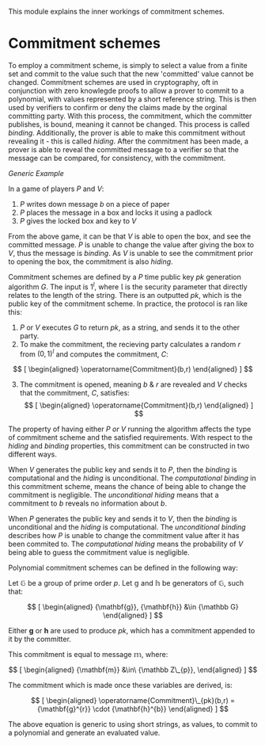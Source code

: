 This module explains the inner workings of
commitment schemes.

# Commitment schemes

To employ a commitment scheme, is simply to select a value
from a finite set and commit to the value such that the
new 'committed' value cannot be changed.
Commitment schemes are used in cryptography,
oft in conjunction with zero knowlegde proofs to
allow a prover to commit to a polynomial, with values
represented by a short reference string. This is
then used by verifiers to confirm or deny the claims
made by the orginal committing party. With this process,
the commitment, which the committer publishes, is bound,
meaning it cannot be changed. This process is called _binding_.
Additionally, the prover is able to make this commitment
without revealing it - this is called _hiding_. After
the commitment has been made, a prover is able to
reveal the committed message to a verifier so that
the message can be compared, for consistency, with the
commitment.

_Generic Example_

In a game of players $P$ and $V$:

1. $P$ writes down message $b$ on a piece of paper
2. $P$ places the message in a box and locks it using a padlock
3. $P$ gives the locked box and key to $V$

From the above game, it can be that $V$ is able to
open the box, and see the committed message. $P$ is
unable to change the value after giving the
box to $V$, thus the message is _binding_. As $V$
is unable to see the commitment prior to opening
the box, the commitment is also _hiding_.

Commitment schemes are defined by a $P$ time
public key _pk_ generation algorithm $G$. The
input is $1^{l}$, where ${\mathbb l}$ is the security parameter
that directly relates to the length of the string.
There is an outputted _pk_, which is the public key
of the commitment scheme. In practice, the protocol
is ran like this:

1. $P$ or $V$ executes $G$ to return _pk_, as a string,
   and sends it to the other party.
2. To make the commitment, the recieving party calculates
   a random _r_ from $({0,1})^{l}$ and computes the commitment,
   $C$:

$$
[
\begin{aligned}
\operatorname{Commitment}(b,r)
\end{aligned}
]
$$

3. The commitment is opened, meaning $b$ & $r$ are revealed and
   $V$ checks that the commitment, $C$, satisfies:
   $$
   [
   \begin{aligned}
   \operatorname{Commitment}(b,r)
   \end{aligned}
   ]
   $$

The property of having either $P$ _or_ $V$ running the
algorithm affects the type of commitment scheme and the
satisfied requirements. With respect to the _hiding_ and
_binding_ properties, this commitment can be constructed
in two different ways.

When $V$ generates the public key and sends it to $P$,
then the _binding_ is computational and the _hiding_ is
unconditional. The _computational binding_ in this commitment
scheme, means the chance of being able to change the
commitment is negligible. The _unconditional hiding_
means that a commitment to $b$ reveals no information about $b$.

When $P$ generates the public key and sends it to $V$, then
the _binding_ is unconditional and the _hiding_ is computational.
The _unconditional binding_ describes how $P$ is unable to
change the commitment value after it has been commited to.
The _computational hiding_ means the probability of $V$ being
able to guess the commitment value is negligible.

Polynomial commitment schemes can be defined in the following way:

Let ${\mathbb G}$ be a group of prime order _p_.
Let ${\mathbb g}$ and ${\mathbb h}$ be generators of ${\mathbb G}$,
such that:

$$
[
\begin{aligned}
{\mathbf{g}}, {\mathbf{h}} &\in {\mathbb G}
\end{aligned}
]
$$

Either ${\mathbf g}$ or ${\mathbf h}$ are used to produce
_pk_, which has a commitment appended to it by the committer.

This commitment is equal to message ${\mathbb m}$,
where:

$$
[
\begin{aligned}
{\mathbf{m}} &\in\ {\mathbb Z\_{p}},
\end{aligned}
]
$$

The commitment which is made once these variables are derived, is:

$$
[
\begin{aligned}
\operatorname{Commitment}\_{pk}(b,r) =
{\mathbf{g}^{r}}
\cdot
{\mathbf{h}^{b}}
\end{aligned}
]
$$

The above equation is generic to using short strings,
as values, to commit to a polynomial and generate an evaluated
value.
